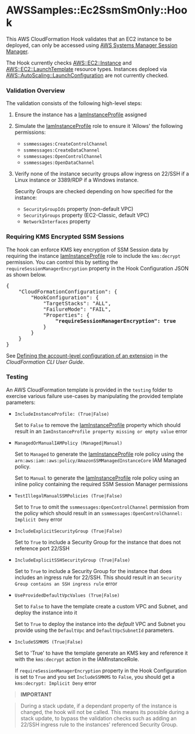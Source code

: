 # AWSSamples::Ec2SsmSmOnly::Hook

This AWS CloudFormation Hook validates that an EC2 instance to be deployed, can only be accessed using [AWS Systems Manager Session Manager](https://docs.aws.amazon.com/systems-manager/latest/userguide/session-manager.html). 

The Hook currently checks [AWS::EC2::Instance](https://docs.aws.amazon.com/AWSCloudFormation/latest/UserGuide/aws-properties-ec2-instance.html) and [AWS::EC2::LaunchTemplate](https://docs.aws.amazon.com/AWSCloudFormation/latest/UserGuide/aws-resource-ec2-launchtemplate.html) resource types. Instances deploed via [AWS::AutoScaling::LaunchConfiguration](https://docs.aws.amazon.com/AWSCloudFormation/latest/UserGuide/aws-resource-autoscaling-launchconfiguration.html) are not currently checked. 

### Validation Overview ###
The validation consists of the following high-level steps:
1. Ensure the instance has a [IamInstanceProfile](https://docs.aws.amazon.com/AWSCloudFormation/latest/UserGuide/aws-properties-ec2-instance.html#cfn-ec2-instance-iaminstanceprofile) assigned
2. Simulate the [IamInstanceProfile](https://docs.aws.amazon.com/AWSCloudFormation/latest/UserGuide/aws-properties-ec2-instance.html#cfn-ec2-instance-iaminstanceprofile) role to ensure it 'Allows' the following permissions:
    * `ssmmessages:CreateControlChannel`
    * `ssmmessages:CreateDataChannel`
    * `ssmmessages:OpenControlChannel`
    * `ssmmessages:OpenDataChannel`

3. Verify none of the instance security groups allow ingress on 22/SSH if a Linux instance or 3389/RDP if a Windows instance. 
    
    Security Groups are checked depending on how specified for the instance:
    * `SecurityGroupIds` property (non-default VPC)
    * `SecurityGroups` property (EC2-Classic, default VPC)
    * `NetworkInterfaces` property

### Requiring KMS Encrypted SSM Sessions
The hook can enforce KMS key encryption of SSM Session data by requiring the instance [IamInstanceProfile](https://docs.aws.amazon.com/AWSCloudFormation/latest/UserGuide/aws-properties-ec2-instance.html#cfn-ec2-instance-iaminstanceprofile) role to include the `kms:decrypt` permission. You can control this by setting the `requireSessionManagerEncryption` property in the Hook Configuration JSON as shown below. 

<pre>
{
    "CloudFormationConfiguration": {
        "HookConfiguration": {
            "TargetStacks": "ALL",
            "FailureMode": "FAIL",
            "Properties": {
                <b>"requireSessionManagerEncryption": true</b>
            }
        }
    }
}
</pre>
See [Defining the account-level configuration of an extension](https://docs.aws.amazon.com/cloudformation-cli/latest/userguide/resource-type-model.html#resource-type-howto-configuration) in the *CloudFormation CLI User Guide*. 

### Testing

An AWS CloudFormation template is provided in the `testing` folder to exercise various failure use-cases by manipulating the provided template parameters:

* `IncludeInstanceProfile: (True|False)`

  Set to `False` to remove the [IamInstanceProfile](https://docs.aws.amazon.com/AWSCloudFormation/latest/UserGuide/aws-properties-ec2-instance.html#cfn-ec2-instance-iaminstanceprofile) property which should result in an `IamInstanceProfile property missing or empty value` error

* `ManagedOrManualIAMPolicy (Managed|Manual)`

  Set to `Managed` to generate the [IamInstanceProfile](https://docs.aws.amazon.com/AWSCloudFormation/latest/UserGuide/aws-properties-ec2-instance.html#cfn-ec2-instance-iaminstanceprofile) role policy using the `arn:aws:iam::aws:policy/AmazonSSMManagedInstanceCore` IAM Managed policy.

  Set to `Manual` to generate the [IamInstanceProfile](https://docs.aws.amazon.com/AWSCloudFormation/latest/UserGuide/aws-properties-ec2-instance.html#cfn-ec2-instance-iaminstanceprofile) role policy using an inline policy containing the required SSM Session Manager permissions
* `TestIllegalManualSSMPolicies (True|False)`

  Set to `True` to omit the `ssmmessages:OpenControlChannel` permission from the policy which should result in an `ssmmessages:OpenControlChannel: Implicit Deny` error

* `IncludeExplicitSecurityGroup (True|False)`

  Set to `True` to include a Security Group for the instance that does not reference port 22/SSH

* `IncludeExplicitSSHSecurityGroup (True|False)`

  Set to `True` to include a Security Group for the instance that does includes an ingress rule for 22/SSH. This should result in an `Security Group contains an SSH ingress rule` error

* `UseProvidedDefaultVpcValues (True|False)`

  Set to `False` to have the template create a custom VPC and Subnet, and deploy the instance into it

  Set to `True` to deploy the instance into the *default* VPC and Subnet you provide using the `DefaultVpc` and `DefaultVpcSubnetId` parameters. 

* `IncludeSSMKMS (True|False)`

  Set to 'True' to have the template generate an KMS key and reference it with the `kms:decrypt` action in the IAMInstanceRole. 

  If `requireSessionManagerEncryption` property in the Hook Configuration is set to `True` and you set `IncludeSSMKMS` to `False`, you should get a `kms:decrypt: Implicit Deny` error

> **IMPORTANT**

> During a stack update, if a dependant property of the instance is changed, the hook will not be called. This means its possible during a stack update, to bypass the validation checks such as adding an 22/SSH ingress rule to the instances' referenced Security Group. 